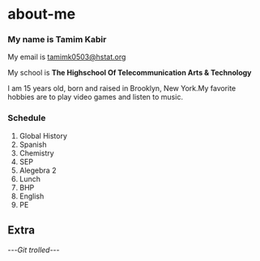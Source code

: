 # about-me

### My name is Tamim Kabir
My email is tamimk0503@hstat.org



My school is **The Highschool Of Telecommunication Arts & Technology**

I am 15 years old, born and raised in Brooklyn, New York.My favorite hobbies are to play video games and listen to music.

### Schedule

1. Global History
2. Spanish 
3. Chemistry 
4. SEP
5. Alegebra 2
6. Lunch
7. BHP
8. English
9. PE


## Extra
---_Git trolled_---